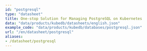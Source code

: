 ```yaml
---
id: "postgresql"
type: "datasheet"
title: One-stop Solution for Managing PostgreSQL on Kubernetes
data: "data/products/kubedb/datasheets/english.json"
example_code: "data/products/kubedb/databases/postgresql.json"
url: "/en/datasheet/postgresql"
aliases:
- /datasheet/postgresql
---
```


